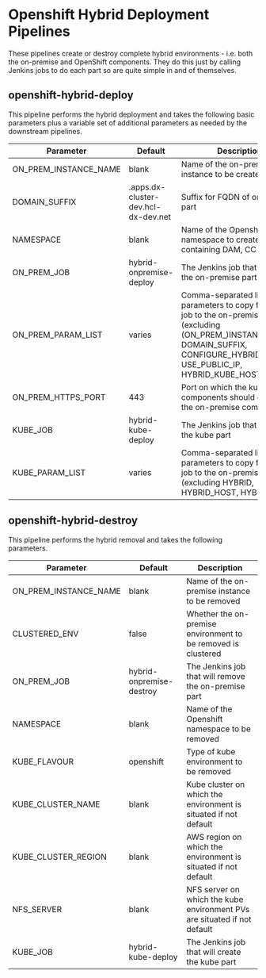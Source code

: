 # Openshift Hybrid Deployment Pipelines

These pipelines create or destroy complete hybrid environments - i.e. both the on-premise and OpenShift components. They do this just by calling Jenkins jobs to do each part so are quite simple in and of themselves.

## openshift-hybrid-deploy

This pipeline performs the hybrid deployment and takes the following basic parameters plus a variable set of additional parameters as needed by the downstream pipelines.

|Parameter|Default|Description|
|--|--|--|
|ON_PREM_INSTANCE_NAME|blank|Name of the on-premise instance to be created|
|DOMAIN_SUFFIX|.apps.dx-cluster-dev.hcl-dx-dev.net|Suffix for FQDN of on-prem part|
|NAMESPACE|blank|Name of the Openshift namespace to create containing DAM, CC etc.|
|ON_PREM_JOB|hybrid-onpremise-deploy|The Jenkins job that will create the on-premise part|
|ON_PREM_PARAM_LIST|varies|Comma-separated list of parameters to copy from this job to the on-premise job (excluding (ON_PREM_)INSTANCE_NAME, DOMAIN_SUFFIX, CONFIGURE_HYBRID, USE_PUBLIC_IP, HYBRID_KUBE_HOST)|
|ON_PREM_HTTPS_PORT|443|Port on which the kube components should connect to the on-premise component|
|KUBE_JOB|hybrid-kube-deploy|The Jenkins job that will create the kube part|
|KUBE_PARAM_LIST|varies|Comma-separated list of parameters to copy from this job to the on-premise job (excluding HYBRID, HYBRID_HOST, HYBRID_PORT)|

## openshift-hybrid-destroy

This pipeline performs the hybrid removal and takes the following parameters.

|Parameter|Default|Description|
|--|--|--|
|ON_PREM_INSTANCE_NAME|blank|Name of the on-premise instance to be removed|
|CLUSTERED_ENV|false|Whether the on-premise environment to be removed is clustered|
|ON_PREM_JOB|hybrid-onpremise-destroy|The Jenkins job that will remove the on-premise part|
|NAMESPACE|blank|Name of the Openshift namespace to be removed|
|KUBE_FLAVOUR|openshift|Type of kube environment to be removed|
|KUBE_CLUSTER_NAME|blank|Kube cluster on which the environment is situated if not default|
|KUBE_CLUSTER_REGION|blank|AWS region on which the environment is situated if not default|
|NFS_SERVER|blank|NFS server on which the kube environment PVs are situated if not default|
|KUBE_JOB|hybrid-kube-deploy|The Jenkins job that will create the kube part|
